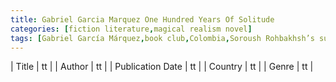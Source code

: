 ```yaml
---
title: Gabriel Garcia Marquez One Hundred Years Of Solitude
categories: [fiction literature,magical realism novel]
tags: [Gabriel García Márquez,book club,Colombia,Soroush Rohbakhsh’s suggestion,comedy,magical realism,story]
---
```

        
| Title | tt |
| Author | tt  |
| Publication Date | tt   |
| Country | tt |
| Genre | tt  |
        